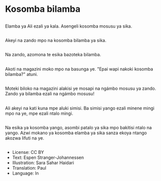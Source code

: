 # Kosomba bilamba

##
Elamba ya Ali ezali ya kala. Asengeli kosomba mosusu ya sika.

##
Akeyi na zando mpo na kosomba bilamba ya sika.

##
Na zando, azomona te esika bazoteka bilamba.

##
Akoti na magazini moko mpo na basunga ye. "Epai wapi nakoki kosomba bilamba?" atuni.

##
Moteki biloko na magazini alakisi ye mosapi na ngámbo mosusu ya zando. Zando ya bilamba ezali na ngámbo mosusu!

##
Ali akeyi na kati kuna mpe aluki simisi. Ba simisi yango ezali minene mingi mpo na ye, mpe ezali ntalo mingi.

##
Na esika ya kosomba yango, asombi patalo ya sika mpo bakitisi ntalo na yango. Azwi mokano ya kosomba elamba ya sika sanza ekoya ntango akozwa lifuti na ye.

##
* License: CC BY
* Text: Espen Stranger-Johannessen
* Illustration: Sara Sahar Haidari
* Translation: Paul
* Language: ln
